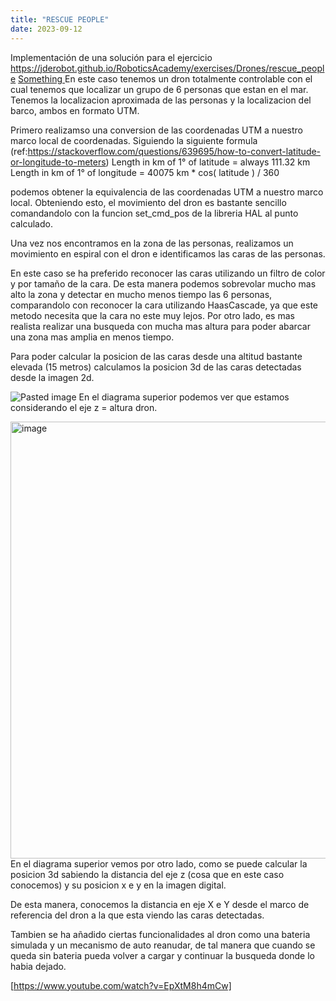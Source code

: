 ```yaml
---
title: "RESCUE PEOPLE"
date: 2023-09-12
---
```


Implementación de una solución para el ejercicio https://jderobot.github.io/RoboticsAcademy/exercises/Drones/rescue_people
<a href="http://www.something.com"> Something </a>
En este caso tenemos un dron totalmente controlable con el cual tenemos que localizar un grupo de 6 personas que estan en el mar. Tenemos la localizacion aproximada de las personas y la localizacion del barco, ambos en formato UTM.

Primero realizamso una conversion de las coordenadas UTM a nuestro marco local de coordenadas. 
Siguiendo la siguiente formula (ref:https://stackoverflow.com/questions/639695/how-to-convert-latitude-or-longitude-to-meters)
Length in km of 1° of latitude = always 111.32 km
Length in km of 1° of longitude = 40075 km * cos( latitude ) / 360

podemos obtener la equivalencia de las coordenadas UTM a nuestro marco local. Obteniendo esto, el movimiento del dron es bastante sencillo comandandolo con la funcion set_cmd_pos de la libreria HAL al punto calculado. 

Una vez nos encontramos en la zona de las personas, realizamos un movimiento en espiral con el dron e identificamos las caras de  las personas. 

En este caso se ha preferido reconocer las caras utilizando un filtro de color y por tamaño de la cara. De esta manera podemos sobrevolar mucho mas alto la zona y detectar en mucho menos tiempo las 6 personas, comparandolo con reconocer la cara utilizando HaasCascade, ya que este metodo necesita que la cara no este muy lejos. Por otro lado, es mas realista realizar una busqueda con mucha mas altura para poder abarcar una zona mas amplia en menos tiempo.

Para poder calcular la posicion de las caras desde una altitud bastante elevada (15 metros) calculamos la posicion 3d de las caras detectadas desde la imagen 2d. 

![Pasted image](https://github.com/JhonDL/robotica_de_servicio/assets/60139647/09b28f96-4c80-4e3a-a544-dbda3360b1ba)
En el diagrama superior podemos ver que estamos considerando el eje z = altura dron.

<img width="699" alt="image" src="https://github.com/JhonDL/robotica_de_servicio/assets/60139647/54374234-be15-4f0e-8ca6-cae1643ea815">
En el diagrama superior vemos por otro lado, como se puede calcular la posicion 3d sabiendo la distancia del eje z (cosa que en este caso conocemos) y su posicion x e y en la imagen digital. 

De esta manera, conocemos la distancia en eje X e Y desde el marco de referencia del dron a la que esta viendo las caras detectadas. 

Tambien se ha añadido ciertas funcionalidades al dron como una bateria simulada y un mecanismo de auto reanudar, de tal manera que cuando se queda sin bateria pueda volver a cargar y continuar la busqueda donde lo habia dejado. 

[https://www.youtube.com/watch?v=EpXtM8h4mCw]



